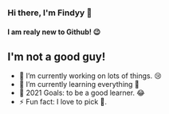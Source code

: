 <!--
**findyy99/findyy99** is a ✨ _special_ ✨ repository because its `README.md` (this file) appears on your GitHub profile.

Here are some ideas to get you started:

- 🔭 I’m currently working on ...
- 🌱 I’m currently learning ...
- 👯 I’m looking to collaborate on ...
- 🤔 I’m looking for help with ...
- 💬 Ask me about ...
- 📫 How to reach me: ...
- 😄 Pronouns: ...
- ⚡ Fun fact: ...
-->


### Hi there, I'm Findyy  👋
#### I am realy new to Github! 😉
## I'm not a good guy!
- 🔭 I’m currently working on lots of things. 😢
- 🌱 I’m currently learning everything 🤣
- 🥅 2021 Goals: to be a good learner. 😂
- ⚡ Fun fact: I love to pick 🐠.

